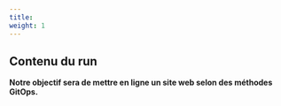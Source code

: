 ```yaml
---
title:   
weight: 1
---
```


## Contenu du run

**Notre objectif sera de mettre en ligne un site web selon des méthodes GitOps.**